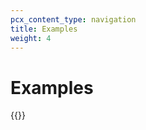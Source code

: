 ```yaml
---
pcx_content_type: navigation
title: Examples
weight: 4
---
```


# Examples

{{<directory-listing>}}
